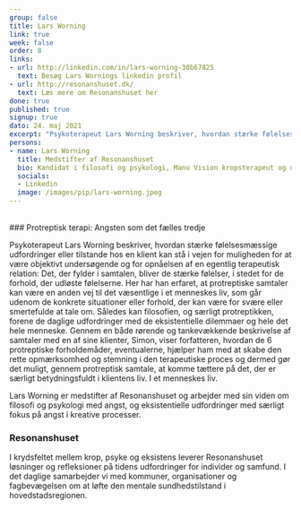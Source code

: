 ```yaml
---
group: false
title: Lars Worning
link: true
week: false
order: 8
links:
- url: http://linkedin.com/in/lars-worning-30b67825
  text: Besøg Lars Wornings linkedin profil
- url: http://resonanshuset.dk/
  text: Læs mere om Resonanshuset her
done: true
published: true
signup: true
dato: 24. maj 2021
excerpt: "Psykoterapeut Lars Worning beskriver, hvordan stærke følelsesmæssige udfordringer eller tilstande hos en klient kan stå i vejen for muligheden for at være objektivt undersøgende og for opnåelsen af en egentlig terapeutisk relation: Det, der fylder i samtalen, bliver de stærke følelser, i stedet for de forhold, der udløste følelserne."
persons:
- name: Lars Worning
  title: Medstifter af Resonanshuset
  bio: Kandidat i filosofi og psykologi, Manu Vision kropsterapeut og uddannet i coaching og protreptik fra Copenhagen Coaching Center.
  socials:
  - Linkedin
  image: /images/pip/lars-worning.jpeg
---
```

<br>
### Protreptisk terapi: Angsten som det fælles tredje

Psykoterapeut Lars Worning beskriver, hvordan stærke følelsesmæssige udfordringer eller tilstande hos en klient kan stå i vejen for muligheden for at være objektivt undersøgende og for opnåelsen af en egentlig terapeutisk relation: Det, der fylder i samtalen, bliver de stærke følelser, i stedet for de forhold, der udløste følelserne. Her har han erfaret, at protreptiske samtaler kan være en anden vej til det væsentlige i et menneskes liv, som går udenom de konkrete situationer eller forhold, der kan være for svære eller smertefulde at tale om. Således kan filosofien, og særligt protreptikken, forene de daglige udfordringer med de eksistentielle dilemmaer og hele det hele menneske. Gennem en både rørende og tankevækkende beskrivelse af samtaler med en af sine klienter, Simon, viser forfatteren, hvordan de 6 protreptiske forholdemåder, eventualerne, hjælper ham med at skabe den rette opmærksomhed og stemning i den terapeutiske proces og dermed gør det muligt, gennem protreptisk samtale, at komme tættere på det, der er særligt betydningsfuldt i klientens liv. I et menneskes liv.

Lars Worning er medstifter af Resonanshuset og arbejder med sin viden om filosofi og psykologi med angst, og eksistentielle udfordringer med særligt fokus på angst i kreative processer.


### Resonanshuset

I krydsfeltet mellem krop, psyke og eksistens leverer Resonanshuset løsninger og refleksioner på tidens udfordringer for individer og samfund. I det daglige samarbejder vi med kommuner, organisationer og fagbevægelsen om at løfte den mentale sundhedstilstand i hovedstadsregionen.